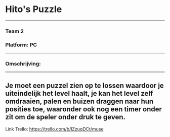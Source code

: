 # Hito's Puzzle
-------------------------------------------------------------------------------------------------------------------------------------------------------------
### Team 2
### Platform: PC
-------------------------------------------------------------------------------------------------------------------------------------------------------------
### Omschrijving:
-------------------------------------------------------------------------------------------------------------------------------------------------------------
Je moet een puzzel zien op te lossen waardoor je uiteindelijk het level haalt, je kan het level zelf omdraaien, palen en buizen draggen naar hun posities toe, waaronder ook nog een timer onder zit om de speler onder druk te geven.
-------------------------------------------------------------------------------------------------------------------------------------------------------------

Link Trello: https://trello.com/b/lZzuqDCt/muse
